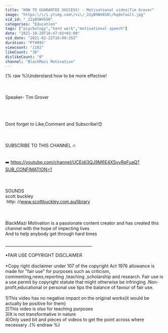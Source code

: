 ```yaml
---
title: "HOW TO GUARANTEE SUCCESS! - Motivational video|Tim Grover"
image: "https:\/\/i.ytimg.com\/vi\/_22yB5WV6S0\/hqdefault.jpg"
vid_id: "_22yB5WV6S0"
categories: "Education"
tags: ["psychology","hard work","motivational speech"]
date: "2021-10-20T16:47:02+03:00"
vid_date: "2021-02-22T16:00:35Z"
duration: "PT4M4S"
viewcount: "1102"
likeCount: "38"
dislikeCount: "0"
channel: "BlackMazi Motivation"
---
```

{% raw %}Understand how to be more effective!<br /><br /><br /><br />Speaker- Tim Grover <br /><br /><br /><br /><br />Dont forget to Like,Comment and Subscribe!😊<br /><br /><br /><br />SUBSCRIBE TO THIS CHANNEL 🔥<br /><br /><br />➡️ <a rel="nofollow" target="blank" href="https://youtube.com/channel/UCEidi3QJ9M6E4XSvvRqFuaQ?SUB_CONFIMATION=1">https://youtube.com/channel/UCEidi3QJ9M6E4XSvvRqFuaQ?SUB_CONFIMATION=1</a><br /><br /><br /><br />SOUNDS <br />scott buckley<br /> http: //www.scottbuckley.com.au/library<br /><br /><br /><br />BlackMazi Motivation is a passionate content creator and has created this channel with the hope of impecting lives <br />And to help anybody get through hard times<br /><br />___________________________________________<br /><br />•FAIR USE COPYRIGHT DISCLAIMER <br /><br />*Copy right disclaimer under 107 of the copyright Act 1976 allowance is made for &quot;fair use&quot; for purposes such as criticism, commenting,news,reporting ,teaching ,scholarship and research. Fair use is a use permit by copyright statute that might otherwise be infringing .Non-profit,educational or personal use tips the balance of favour of fair use.<br /><br />1)This video has no negative impact on the original works(it would be actually be positive for them)<br />2)This video is olso for teaching purposes <br />3)It is not transformative in nature<br />4)Only used bit and pieces of videos to get the point across where necessary .{% endraw %}
